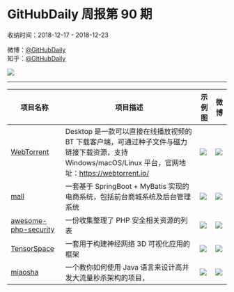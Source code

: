 # GitHubDaily 周报第 90 期

收纳时间：2018-12-17 - 2018-12-23

微博：[@GitHubDaily](https://weibo.com/GitHubDaily)    
知乎：[@GitHubDaily](https://www.zhihu.com/people/githubdaily)

![](https://raw.githubusercontent.com/GitHubDaily/GitHubDaily/master/assets/weixin.png)

---

项目名称 | 项目描述 | 示例图 | 微博
--- | --- | --- | ---
[WebTorrent](status.github_url) | Desktop 是一款可以直接在线播放视频的 BT 下载客户端，可通过种子文件与磁力链接下载资源，支持 Windows/macOS/Linux 平台，官网地址：https://webtorrent.io/ | ![](http://wx2.sinaimg.cn/large/006fiYtfgy1fyeeh3cep7j31kc0r41kx.jpg) | [![](https://raw.githubusercontent.com/GitHubDaily/GitHubDaily/master/assets/sina_logo.png)](https://weibo.com/5722964389/H8mF7FPzp)
[mall](status.github_url) | 一套基于 SpringBoot + MyBatis 实现的电商系统，包括前台商城系统及后台管理系统 | ![](http://wx3.sinaimg.cn/large/006fiYtfgy1fydmdeujbyg31gx0qxb2f.gif) | [![](https://raw.githubusercontent.com/GitHubDaily/GitHubDaily/master/assets/sina_logo.png)](https://weibo.com/5722964389/H8deD6FYv)
[awesome-php-security](status.github_url) | 一份收集整理了 PHP 安全相关资源的列表 | ![](http://wx3.sinaimg.cn/large/006fiYtfgy1fyci32lac3j30u01u1qqg.jpg) | [![](https://raw.githubusercontent.com/GitHubDaily/GitHubDaily/master/assets/sina_logo.png)](https://weibo.com/5722964389/H83O8jJbn)
[TensorSpace](status.github_url) | 一套用于构建神经网络 3D 可视化应用的框架 | ![](http://wx2.sinaimg.cn/large/006fiYtfgy1fy8yoxmajmg30xc0gje81.gif) | [![](https://raw.githubusercontent.com/GitHubDaily/GitHubDaily/master/assets/sina_logo.png)](https://weibo.com/5722964389/H7KX8hVhh)
[miaosha](status.github_url) | 一个教你如何使用 Java 语言来设计高并发大流量秒杀架构的项目， | ![](http://wx4.sinaimg.cn/large/006fiYtfgy1fy8z7xv2ekj30u03hb1ky.jpg) | [![](https://raw.githubusercontent.com/GitHubDaily/GitHubDaily/master/assets/sina_logo.png)](https://weibo.com/5722964389/H7BwDtzpv)
